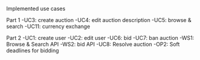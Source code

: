 Implemented use cases

Part 1
-UC3: create auction
-UC4: edit auction description
-UC5: browse & search
-UC11: currency exchange
    
Part 2
-UC1: create user
-UC2: edit user
-UC6: bid
-UC7: ban auction
-WS1: Browse & Search API
-WS2: bid API
-UC8: Resolve auction
-OP2: Soft deadlines for bidding